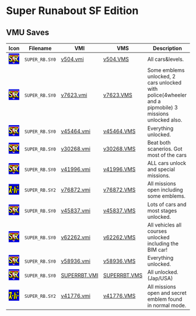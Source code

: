 # Super Runabout SF Edition

## VMU Saves

| Icon | Filename | VMI | VMS | Description |
|------|----------|-----|-----|-------------|
| ![Super Runabout SF Edition](../icons/SUPER_RB.SY0.GIF) | `SUPER_RB.SY0` | [v504.vmi](v504.vmi) | [v504.VMS](v504.VMS) | All cars&levels.  |
| ![Super Runabout SF Edition](../icons/SUPER_RB.SY0.GIF) | `SUPER_RB.SY0` | [v7623.vmi](v7623.vmi) | [v7623.VMS](v7623.VMS) | Some emblems unlocked, 2 cars unlocked with police(4wheeler and a pipmobile) 3 missions unlocked also.  |
| ![Super Runabout SF Edition](../icons/SUPER_RB.SY0.GIF) | `SUPER_RB.SY0` | [v45464.vmi](v45464.vmi) | [v45464.VMS](v45464.VMS) | Everything unlocked.  |
| ![Super Runabout SF Edition](../icons/SUPER_RB.SY0.GIF) | `SUPER_RB.SY0` | [v30268.vmi](v30268.vmi) | [v30268.VMS](v30268.VMS) | Beat both scanerios. Got most of the cars  |
| ![Super Runabout SF Edition](../icons/SUPER_RB.SY0.GIF) | `SUPER_RB.SY0` | [v41996.vmi](v41996.vmi) | [v41996.VMS](v41996.VMS) | ALL cars unlock and special missions.  |
| ![Super Runabout SF Edition](../icons/SUPER_RB.SY2.GIF) | `SUPER_RB.SY2` | [v76872.vmi](v76872.vmi) | [v76872.VMS](v76872.VMS) | All missions open including some emblems.  |
| ![Super Runabout SF Edition](../icons/SUPER_RB.SY0.GIF) | `SUPER_RB.SY0` | [v45837.vmi](v45837.vmi) | [v45837.VMS](v45837.VMS) | Lots of cars and most stages unlocked.  |
| ![Super Runabout SF Edition](../icons/SUPER_RB.SY0.GIF) | `SUPER_RB.SY0` | [v62262.vmi](v62262.vmi) | [v62262.VMS](v62262.VMS) | All vehicles all courses unlocked including the BIM car!  |
| ![Super Runabout SF Edition](../icons/SUPER_RB.SY0.GIF) | `SUPER_RB.SY0` | [v58936.vmi](v58936.vmi) | [v58936.VMS](v58936.VMS) | Everything unlocked.  |
| ![Super Runabout SF Edition](../icons/SUPER_RB.SY0.GIF) | `SUPER_RB.SY0` | [SUPERRBT.VMI](SUPERRBT.VMI) | [SUPERRBT.VMS](SUPERRBT.VMS) | All unlocked. (Jap/USA) |
| ![Super Runabout SF Edition](../icons/SUPER_RB.SY2.GIF) | `SUPER_RB.SY2` | [v41776.vmi](v41776.vmi) | [v41776.VMS](v41776.VMS) | All missions open and secret emblem found in normal mode.  |
